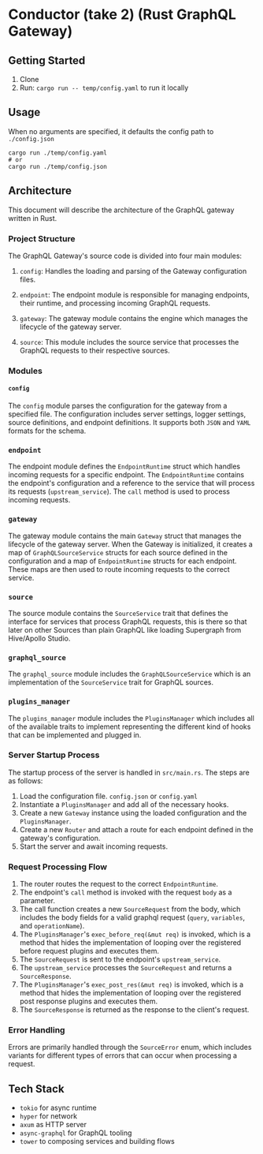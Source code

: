 # Conductor (take 2) (Rust GraphQL Gateway)


## Getting Started

1. Clone
2. Run: `cargo run -- temp/config.yaml` to run it locally


## Usage

When no arguments are specified, it defaults the config path to `./config.json`
```
cargo run ./temp/config.yaml
# or
cargo run ./temp/config.json
```

## Architecture

This document will describe the architecture of the GraphQL gateway written in Rust.

### Project Structure

The GraphQL Gateway's source code is divided into four main modules:

1. `config`: Handles the loading and parsing of the Gateway configuration files.

2. `endpoint`: The endpoint module is responsible for managing endpoints, their runtime, and processing incoming GraphQL requests.

3. `gateway`: The gateway module contains the engine which manages the lifecycle of the gateway server.

4. `source`: This module includes the source service that processes the GraphQL requests to their respective sources.


### Modules

#### `config`

The `config` module parses the configuration for the gateway from a specified file. The configuration includes server settings, logger settings, source definitions, and endpoint definitions. It supports both `JSON` and `YAML` formats for the schema.

### `endpoint`

The endpoint module defines the `EndpointRuntime` struct which handles incoming requests for a specific endpoint. The `EndpointRuntime` contains the endpoint's configuration and a reference to the service that will process its requests (`upstream_service`). The `call` method is used to process incoming requests.


### `gateway`

The gateway module contains the main `Gateway` struct that manages the lifecycle of the gateway server. When the Gateway is initialized, it creates a map of `GraphQLSourceService` structs for each source defined in the configuration and a map of `EndpointRuntime` structs for each endpoint. These maps are then used to route incoming requests to the correct service.

### `source`

The source module contains the `SourceService` trait that defines the interface for services that process GraphQL requests, this is there so that later on other Sources than plain GraphQL like loading Supergraph from Hive/Apollo Studio.


### `graphql_source`

The `graphql_source` module includes the `GraphQLSourceService` which is an implementation of the `SourceService` trait for GraphQL sources.

### `plugins_manager`

The `plugins_manager` module includes the `PluginsManager` which includes all of the available traits to implement representing the different kind of hooks that can be implemented and plugged in.


### Server Startup Process

The startup process of the server is handled in `src/main.rs`. The steps are as follows:

1. Load the configuration file. `config.json` or `config.yaml`
2. Instantiate a `PluginsManager` and add all of the necessary hooks.
3. Create a new `Gateway` instance using the loaded configuration and the `PluginsManager`.
4. Create a new `Router` and attach a route for each endpoint defined in the gateway's configuration.
5. Start the server and await incoming requests.

### Request Processing Flow

1. The router routes the request to the correct `EndpointRuntime`.
2. The endpoint's `call` method is invoked with the request `body` as a parameter.
3. The call function creates a new `SourceRequest` from the body, which includes the body fields for a valid graphql request (`query`, `variables`, and `operationName`).
4. The `PluginsManager`'s `exec_before_req(&mut req)` is invoked, which is a method that hides the implementation of looping over the registered before request plugins and executes them.
5. The `SourceRequest` is sent to the endpoint's `upstream_service`.
6. The `upstream_service` processes the `SourceRequest` and returns a `SourceResponse`.
7. The `PluginsManager`'s `exec_post_res(&mut req)` is invoked, which is a method that hides the implementation of looping over the registered post response plugins and executes them.
8. The `SourceResponse` is returned as the response to the client's request.

### Error Handling

Errors are primarily handled through the `SourceError` enum, which includes variants for different types of errors that can occur when processing a request.


## Tech Stack

- `tokio` for async runtime
- `hyper` for network
- `axum` as HTTP server
- `async-graphql` for GraphQL tooling
- `tower` to composing services and building flows
